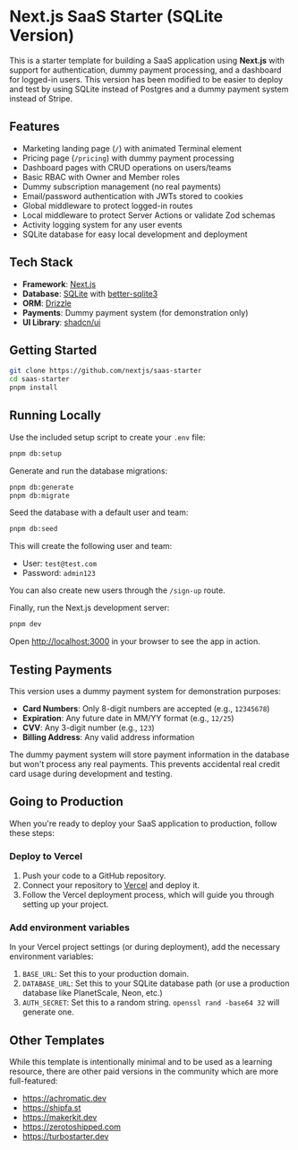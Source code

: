 # Next.js SaaS Starter (SQLite Version)

This is a starter template for building a SaaS application using **Next.js** with support for authentication, dummy payment processing, and a dashboard for logged-in users. This version has been modified to be easier to deploy and test by using SQLite instead of Postgres and a dummy payment system instead of Stripe.

## Features

- Marketing landing page (`/`) with animated Terminal element
- Pricing page (`/pricing`) with dummy payment processing
- Dashboard pages with CRUD operations on users/teams
- Basic RBAC with Owner and Member roles
- Dummy subscription management (no real payments)
- Email/password authentication with JWTs stored to cookies
- Global middleware to protect logged-in routes
- Local middleware to protect Server Actions or validate Zod schemas
- Activity logging system for any user events
- SQLite database for easy local development and deployment

## Tech Stack

- **Framework**: [Next.js](https://nextjs.org/)
- **Database**: [SQLite](https://www.sqlite.org/) with [better-sqlite3](https://github.com/WiseLibs/better-sqlite3)
- **ORM**: [Drizzle](https://orm.drizzle.team/)
- **Payments**: Dummy payment system (for demonstration only)
- **UI Library**: [shadcn/ui](https://ui.shadcn.com/)

## Getting Started

```bash
git clone https://github.com/nextjs/saas-starter
cd saas-starter
pnpm install
```

## Running Locally

Use the included setup script to create your `.env` file:

```bash
pnpm db:setup
```

Generate and run the database migrations:

```bash
pnpm db:generate
pnpm db:migrate
```

Seed the database with a default user and team:

```bash
pnpm db:seed
```

This will create the following user and team:

- User: `test@test.com`
- Password: `admin123`

You can also create new users through the `/sign-up` route.

Finally, run the Next.js development server:

```bash
pnpm dev
```

Open [http://localhost:3000](http://localhost:3000) in your browser to see the app in action.

## Testing Payments

This version uses a dummy payment system for demonstration purposes:

- **Card Numbers**: Only 8-digit numbers are accepted (e.g., `12345678`)
- **Expiration**: Any future date in MM/YY format (e.g., `12/25`)
- **CVV**: Any 3-digit number (e.g., `123`)
- **Billing Address**: Any valid address information

The dummy payment system will store payment information in the database but won't process any real payments. This prevents accidental real credit card usage during development and testing.

## Going to Production

When you're ready to deploy your SaaS application to production, follow these steps:

### Deploy to Vercel

1. Push your code to a GitHub repository.
2. Connect your repository to [Vercel](https://vercel.com/) and deploy it.
3. Follow the Vercel deployment process, which will guide you through setting up your project.

### Add environment variables

In your Vercel project settings (or during deployment), add the necessary environment variables:

1. `BASE_URL`: Set this to your production domain.
2. `DATABASE_URL`: Set this to your SQLite database path (or use a production database like PlanetScale, Neon, etc.)
3. `AUTH_SECRET`: Set this to a random string. `openssl rand -base64 32` will generate one.

## Other Templates

While this template is intentionally minimal and to be used as a learning resource, there are other paid versions in the community which are more full-featured:

- https://achromatic.dev
- https://shipfa.st
- https://makerkit.dev
- https://zerotoshipped.com
- https://turbostarter.dev
